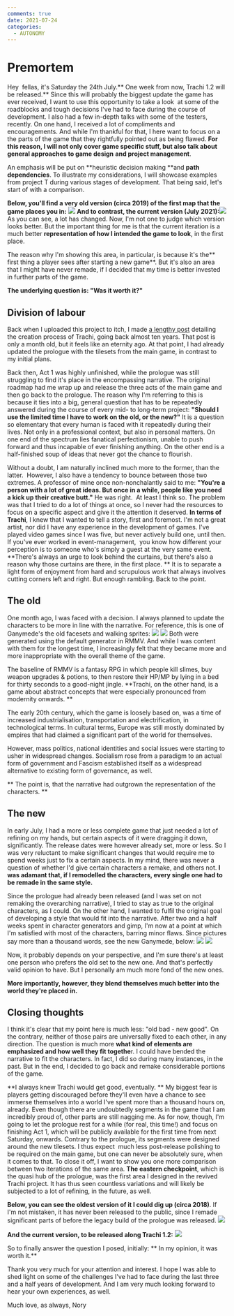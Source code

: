 ```yaml
---
comments: true
date: 2021-07-24
categories:
  - AUTONOMY
---
```


# Premortem

Hey  fellas,
it's Saturday the 24th July.** One week from now, Trachi 1.2 will be released.**
Since this will probably the biggest update the game has ever received, I want to use this opportunity to take a look  at some of the roadblocks and tough decisions I've had to face during the course of development.
I also had a few in-depth talks with some of the testers, recently. 
On one hand, I received a lot of compliments and encouragements. And while I'm thankful for that, I here want to focus on a the parts of the game that they rightfully pointed out as being flawed.
**For this reason, I will not only cover game specific stuff, but also talk about general approaches to game design** **and project management**. 

An emphasis will be put on **heuristic decision making **and **path dependencies**. To illustrate my considerations, I will showcase examples from project T during various stages of development.
That being said, let's start of with a comparison.
<!-- more -->

 **Below, you'll find a very old version (circa 2019) of the first map that the game places you in:**
![](/assets/blog/images/itch/2021/4jRDiV.png)
**And to contrast, the current version (July 2021):**![](/assets/blog/images/itch/2021/RJjL9L.png)
As you can see, a lot has changed. Now, I'm not one to judge which version looks better. But the important thing for me is that the current iteration is a much better **representation of how I intended the game to look**, in the first place.

The reason why I'm showing this area, in particular, is because it's the** first thing a player sees after starting a new game**. But it's also an area that I might have never remade, if I decided that my time is better invested in further parts of the game. 

**The underlying question is: "Was it worth it?"**
## Division of labour
Back when I uploaded this project to itch, I made [a lengthy post](https://noury.itch.io/trachi/devlog/266671/a-decade-of-trachi) detailing the creation process of Trachi, going back almost ten years. That post is only a month old, but it feels like an eternity ago. 
At that point, I had already updated the prologue with the tilesets from the main game, in contrast to my initial plans.

Back then, Act 1 was highly unfinished, while the prologue was still struggling to find it's place in the encompassing narrative. The original roadmap had me wrap up and release the three acts of the main game and then go back to the prologue.
The reason why I'm referring to this is because it ties into a big, general question that has to be repeatedly answered during the course of every mid- to long-term project: **"Should I use the limited time I have to work on the old, or the new?"**
It is a question so elementary that every human is faced with it repeatedly during their lives. Not only in a professional context, but also in personal matters. 
 On one end of the spectrum lies fanatical perfectionism, unable to push forward and thus incapable of ever finishing anything.
 On the other end is a half-finished soup of ideas that never got the chance to flourish. 

Without a doubt, I am naturally inclined much more to the former, than the latter.  However, I also have a tendency to bounce between those two extremes. A professor of mine once non-nonchalantly said to me: **"You're a person with a lot of great ideas. But once in a while, people like you need a kick up their creative butt."**
He was right.  At least I think so. The problem was that I tried to do a lot of things at once, so I never had the resources to focus on a specific aspect and give it the attention it deserved.
**In terms of Trachi**, I knew that I wanted to tell a story, first and foremost. I'm not a great artist, nor did I have any experience in the development of games. I've played video games since I was five, but never actively build one, until then.
If you've ever worked in event-management,  you know how different your perception is to someone who's simply a guest at the very same event. 
**There's always an urge to look behind the curtains, but there's also a reason why those curtains are there, in the first place. **
 It is to separate a light form of enjoyment from hard and scrupulous work that always involves cutting corners left and right.
But enough rambling. Back to the point.
## The old
One month ago, I was faced with a decision. I always planned to update the characters to be more in line with the narrative. For reference, this is one of Ganymede's the old facesets and walking sprites:
![](/assets/blog/images/itch/2021/mT6ED0.png)
![](/assets/blog/images/itch/2021/Io5IjI.png)
Both were generated using the default generator in RMMV. And while I was content with them for the longest time, I increasingly felt that they became more and more inappropriate with the overall theme of the game. 

The baseline of RMMV is a fantasy RPG in which people kill slimes, buy weapon upgrades & potions, to then restore their HP/MP by lying in a bed for thirty seconds to a good-night jingle.
**Trachi, on the other hand, is a game about abstract concepts that were especially pronounced from modernity onwards. **

The early 20th century, which the game is loosely based on, was a time of increased industrialisation, transportation and electrification, in technological terms. In cultural terms, Europe was still mostly dominated by empires that had claimed a significant part of the world for themselves.

 However, mass politics, national identities and social issues were starting to usher in widespread changes. Socialism rose from a paradigm to an actual form of government and Fascism established itself as a widespread alternative to existing form of governance, as well.

 **
The point is, that the narrative had outgrown the representation of the characters. **
## The new
In early July, I had a more or less complete game that just needed a lot of refining on my hands, but certain aspects of it were dragging it down, significantly. The release dates were however already set, more or less. So I was very reluctant to make significant changes that would require me to spend weeks just to fix a certain aspects.
In my mind, there was never a question of whether I'd give certain characters a remake, and others not. 
**I was adamant that, if I remodelled the characters, every single one had to be remade in the same style.**

Since the prologue had already been released (and I was set on not remaking the overarching narrative), I tried to stay as true to the original characters, as I could. On the other hand, I wanted to fulfil the original goal of developing a style that would fit into the narrative.
After two and a half weeks spent in character generators and gimp, I'm now at a point at which I'm satisfied with most of the characters, barring minor flaws. Since pictures say more than a thousand words, see the new Ganymede, below:
![](/assets/blog/images/itch/2021/tGZ8JS.png)
![](/assets/blog/images/itch/2021/5SCQkB.png)

Now, it probably depends on your perspective, and I'm sure there's at least one person who prefers the old set to the new one. And that's perfectly valid opinion to have. But I personally am much more fond of the new ones.

 **More importantly, however, they blend themselves much better into the world they're placed in.**
## Closing thoughts
I think it's clear that my point here is much less: "old bad - new good". On the contrary, neither of those pairs are universally fixed to each other, in any direction.
The question is much more **what kind of elements are emphasized and how well they fit togethe**r. I could have bended the narrative to fit the characters. In fact, I did so during many instances, in the past.
But in the end, I decided to go back and remake considerable portions of the game. 

**I always knew Trachi would get good, eventually. **
My biggest fear is players getting discouraged before they'll even have a chance to see immerse themselves into a world I've spent more than a thousand hours on, already.
Even though there are undoubtedly segments in the game that I am incredibly proud of, other parts are still nagging me.
As for now, though, I'm going to let the prologue rest for a while (for real, this time!) and focus on finishing Act 1, which will be publicly available for the first time from next Saturday, onwards. 
Contrary to the prologue, its segments were designed around the new tilesets. I thus expect  much less post-release polishing to be required on the main game, but one can never be absolutely sure, when it comes to that.
To close it off, I want to show you one more comparison between two iterations of the same area.
 **The eastern checkpoint**, which is the quasi hub of the prologue, was the first area I designed in the revived Trachi project. It has thus seen countless variations and will likely be subjected to a lot of refining, in the future, as well.

**Below, you can see the oldest version of it I could dig up (circa 2018)**.
 If I'm not mistaken, it has never been released to the public, since I remade significant parts of before the legacy build of the prologue was released.
![](/assets/blog/images/itch/2021/x5e0nn.png)

**And the current version, to be released along Trachi 1.2:**
![](/assets/blog/images/itch/2021/p50z%2BN.png)

So to finally answer the question I posed, initially: 
**
In my opinion, it was worth it.**

Thank you very much for your attention and interest. I hope I was able to shed light on some of the challenges I've had to face during the last three and a half years of development. And I am very much looking forward to hear your own experiences, as well.

Much love, as always, 
Nory
